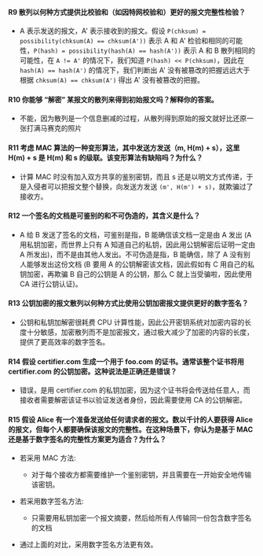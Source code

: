 #### R9 散列以何种方式提供比校验和（如因特网校验和）更好的报文完整性检验？

   *  A 表示发送的报文，A' 表示接收到的报文。假设 `P(chksum) = possibility(chksum(A) == chksum(A'))` 表示 A 和 A' 检验和相同的可能性，`P(hash) = possibility(hash(A) == hash(A'))` 表示 A 和 B 散列相同的可能性，在 `A != A'` 的情况下，我们知道 `P(hash) << P(chksum)`，因此在 `hash(A) == hash(A')` 的情况下，我们判断出 A' 没有被篡改的把握远远大于根据 `chksum(A) == chksum(A')` 得出 A' 没有被篡改的把握。 

#### R10 你能够 “解密” 某报文的散列来得到初始报文吗？解释你的答案。

   * 不能，因为散列是一个信息删减的过程，从散列得到原始的报文就好比还原一张打满马赛克的照片

#### R11 考虑 MAC 算法的一种变形算法，其中发送方发送（m, H(m) + s），这里 H(m) + s 是 H(m) 和 s 的级联。该变形算法有缺陷吗？为什么？

   * 计算 MAC 时没有加入双方共享的鉴别密钥，而且 s 还是以明文方式传递，于是入侵者可以把报文整个替换，向发送方发送 `(m', H(m') + s)`，就欺骗过了接收方。 

#### R12 一个签名的文档是可鉴别的和不可伪造的，其含义是什么？

   * A 给 B 发送了签名的文档，可鉴别是指，B 能确信该文档一定是由 A 发出 (A 用私钥加密，而世界上只有 A 知道自己的私钥，因此用公钥解密后证明一定由 A 所发出)，而不是由其他人发出。不可伪造是指，B 能确信，除了 A 没有别人能够发出这份文档 (B 要用 A 的公钥解密该文档，因此假如有 C 用自己的私钥加密，再欺骗 B 自己的公钥是 A 的公钥，那么 C 就上当受骗啦，因此使用 CA 进行公钥认证)。

#### R13 公钥加密的报文散列以何种方式比使用公钥加密报文提供更好的数字签名？
   * 公钥和私钥加解密很耗费 CPU 计算性能，因此公开密钥系统对加密内容的长度十分敏感，加密散列而不是加密报文，通过极大减少了加密的内容的长度，提供了更高效率的数字签名。

#### R14 假设 certifier.com 生成一个用于 foo.com 的证书。通常该整个证书将用 certifier.com 的公钥加密。这种说法是正确还是错误？

   * 错误，是用 certifier.com 的私钥加密，因为这个证书将会传送给任意人，而接收者需要解密该证书以验证发送者身份，因此需要使用 CA 的公钥解密。

#### R15 假设 Alice 有一个准备发送给任何请求者的报文。数以千计的人要获得 Alice 的报文，但每个人都要确保该报文的完整性。在这种场景下，你认为是基于 MAC 还是基于数字签名的完整性方案更为适合？为什么？

   * 若采用 MAC 方法:
      * 对于每个接收方都需要维护一个鉴别密钥，并且需要在一开始安全地传输该密钥。
      
   * 若采用数字签名方法:
      * 只需要用私钥加密一个报文摘要，然后给所有人传输同一份包含数字签名的文档

   * 通过上面的对比，采用数字签名方法更有效。